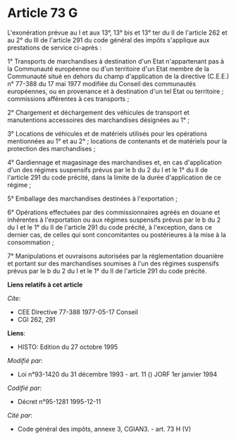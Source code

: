 # Article 73 G

L'exonération prévue au I et aux 13°, 13° bis et 13° ter du II de l'article 262 et au 2° du III de l'article 291 du code
général des impôts s'applique aux prestations de service ci-après :

1° Transports de marchandises à destination d'un Etat n'appartenant pas à la Communauté européenne ou d'un territoire d'un
Etat membre de la Communauté situé en dehors du champ d'application de la directive (C.E.E.) n° 77-388 du 17 mai 1977
modifiée du Conseil des communautés européennes, ou en provenance et à destination d'un tel Etat ou territoire ; commissions
afférentes à ces transports ;

2° Chargement et déchargement des véhicules de transport et manutentions accessoires des marchandises désignées au 1° ;

3° Locations de véhicules et de matériels utilisés pour les opérations mentionnées au 1° et au 2° ; locations de contenants
et de matériels pour la protection des marchandises ;

4° Gardiennage et magasinage des marchandises et, en cas d'application d'un des régimes suspensifs prévus par le b du 2 du I
et le 1° du II de l'article 291 du code précité, dans la limite de la durée d'application de ce régime ;

5° Emballage des marchandises destinées à l'exportation ;

6° Opérations effectuées par des commissionnaires agréés en douane et inhérentes à l'exportation ou aux régimes suspensifs
prévus par le b du 2 du I et le 1° du II de l'article 291 du code précité, à l'exception, dans ce dernier cas, de celles qui
sont concomitantes ou postérieures à la mise à la consommation ;

7° Manipulations et ouvraisons autorisées par la réglementation douanière et portant sur des marchandises soumises à l'un des
régimes suspensifs prévus par le b du 2 du I et le 1° du II de l'article 291 du code précité.

**Liens relatifs à cet article**

_Cite_:

  - CEE Directive 77-388 1977-05-17 Conseil
  - CGI 262, 291

**Liens**:

  - HISTO: Edition du 27 octobre 1995

_Modifié par_:

  - Loi n°93-1420 du 31 décembre 1993 - art. 11 () JORF 1er janvier 1994

_Codifié par_:

  - Décret n°95-1281 1995-12-11

_Cité par_:

  - Code général des impôts, annexe 3, CGIAN3. - art. 73 H (V)
